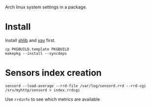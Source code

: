 Arch linux system settings in a package.

# Install

Install [shlib](https://github.com/user827/shlib) and
[yay](https://aur.archlinux.org/packages/yay) first.

```
cp PKGBUILD.template PKGBUILD
makepkg --install --syncdeps
```

# Sensors index creation

```
sensord --load-average --rrd-file /var/log/sensord.rrd --rrd-cgi /srv/myhttp/sensord > index.rrdcgi
```
Use `rrdinfo` to see which metrics are available
